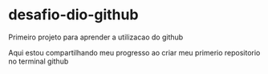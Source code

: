# desafio-dio-github
Primeiro projeto para aprender a utilizacao do github

Aqui estou compartilhando meu progresso ao criar meu primerio repositorio no terminal github
